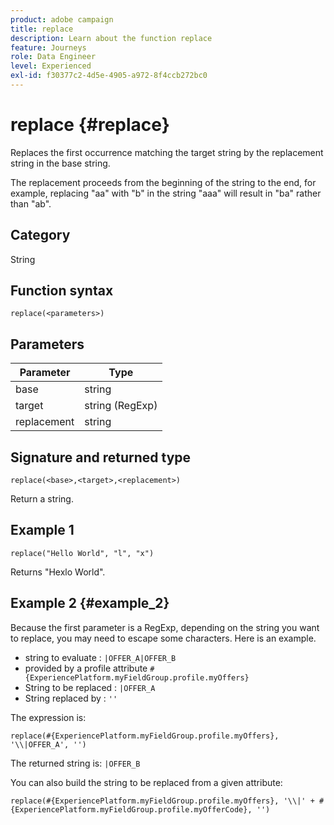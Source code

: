 ```yaml
---
product: adobe campaign
title: replace
description: Learn about the function replace
feature: Journeys
role: Data Engineer
level: Experienced
exl-id: f30377c2-4d5e-4905-a972-8f4ccb272bc0
---
```

# replace {#replace}

Replaces the first occurrence matching the target string by the replacement string in the base string.

The replacement proceeds from the beginning of the string to the end, for example, replacing "aa" with "b" in the string "aaa" will result in "ba" rather than "ab".

## Category

String

## Function syntax

`replace(<parameters>)`

## Parameters

| Parameter | Type         |
|-----------|--------------|
| base      | string       |
| target    | string (RegExp)       |
| replacement  | string    |

## Signature and returned type

`replace(<base>,<target>,<replacement>)`

Return a string.

## Example 1

`replace("Hello World", "l", "x")`

Returns "Hexlo World".

## Example 2 {#example_2}

Because the first parameter is a RegExp, depending on the string you want to replace, you may need to escape some characters. Here is an example.

* string to evaluate : `|OFFER_A|OFFER_B`
* provided by a profile attribute `#{ExperiencePlatform.myFieldGroup.profile.myOffers}`
* String to be replaced : `|OFFER_A`
* String replaced by : `''`

The expression is:

`replace(#{ExperiencePlatform.myFieldGroup.profile.myOffers}, '\\|OFFER_A', '')`

The returned string is: `|OFFER_B`

You can also build the string to be replaced from a given attribute:

`replace(#{ExperiencePlatform.myFieldGroup.profile.myOffers}, '\\|' + #{ExperiencePlatform.myFieldGroup.profile.myOfferCode}, '')`

